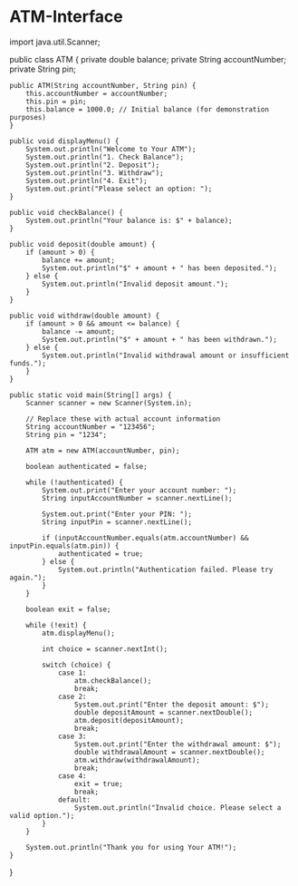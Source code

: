 # ATM-Interface 
import java.util.Scanner;

public class ATM {
    private double balance;
    private String accountNumber;
    private String pin;

    public ATM(String accountNumber, String pin) {
        this.accountNumber = accountNumber;
        this.pin = pin;
        this.balance = 1000.0; // Initial balance (for demonstration purposes)
    }

    public void displayMenu() {
        System.out.println("Welcome to Your ATM");
        System.out.println("1. Check Balance");
        System.out.println("2. Deposit");
        System.out.println("3. Withdraw");
        System.out.println("4. Exit");
        System.out.print("Please select an option: ");
    }

    public void checkBalance() {
        System.out.println("Your balance is: $" + balance);
    }

    public void deposit(double amount) {
        if (amount > 0) {
            balance += amount;
            System.out.println("$" + amount + " has been deposited.");
        } else {
            System.out.println("Invalid deposit amount.");
        }
    }

    public void withdraw(double amount) {
        if (amount > 0 && amount <= balance) {
            balance -= amount;
            System.out.println("$" + amount + " has been withdrawn.");
        } else {
            System.out.println("Invalid withdrawal amount or insufficient funds.");
        }
    }

    public static void main(String[] args) {
        Scanner scanner = new Scanner(System.in);

        // Replace these with actual account information
        String accountNumber = "123456";
        String pin = "1234";

        ATM atm = new ATM(accountNumber, pin);

        boolean authenticated = false;

        while (!authenticated) {
            System.out.print("Enter your account number: ");
            String inputAccountNumber = scanner.nextLine();

            System.out.print("Enter your PIN: ");
            String inputPin = scanner.nextLine();

            if (inputAccountNumber.equals(atm.accountNumber) && inputPin.equals(atm.pin)) {
                authenticated = true;
            } else {
                System.out.println("Authentication failed. Please try again.");
            }
        }

        boolean exit = false;

        while (!exit) {
            atm.displayMenu();

            int choice = scanner.nextInt();

            switch (choice) {
                case 1:
                    atm.checkBalance();
                    break;
                case 2:
                    System.out.print("Enter the deposit amount: $");
                    double depositAmount = scanner.nextDouble();
                    atm.deposit(depositAmount);
                    break;
                case 3:
                    System.out.print("Enter the withdrawal amount: $");
                    double withdrawalAmount = scanner.nextDouble();
                    atm.withdraw(withdrawalAmount);
                    break;
                case 4:
                    exit = true;
                    break;
                default:
                    System.out.println("Invalid choice. Please select a valid option.");
            }
        }

        System.out.println("Thank you for using Your ATM!");
    }
}
